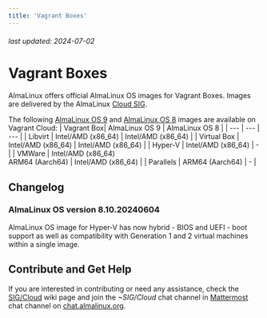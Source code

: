 ```yaml
---
title: 'Vagrant Boxes'
---
```


###### last updated: 2024-07-02

# Vagrant Boxes

AlmaLinux offers official AlmaLinux OS images for Vagrant Boxes. Images are delivered by the AlmaLinux [Cloud SIG](https://wiki.almalinux.org/sigs/Cloud.html).

The following [AlmaLinux OS 9](https://app.vagrantup.com/almalinux/boxes/9) and [AlmaLinux OS 8](https://app.vagrantup.com/almalinux/boxes/8) images are available on Vagrant Cloud:
| Vagrant Box| AlmaLinux OS 9 | AlmaLinux OS 8 |
| --- | --- | --- |
| Libvirt | Intel/AMD (x86_64) | Intel/AMD (x86_64) | 
| Virtual Box | Intel/AMD (x86_64) | Intel/AMD (x86_64) |
| Hyper-V | Intel/AMD (x86_64) | - |
| VMWare | Intel/AMD (x86_64)<br>ARM64 (Aarch64) | Intel/AMD (x86_64) |
| Parallels | ARM64 (Aarch64) | - | 

## Changelog

### AlmaLinux OS  version **8.10.20240604**

AlmaLinux OS image for Hyper-V has now hybrid - BIOS and UEFI - boot support as well as compatibility with Generation 1 and 2 virtual machines within a single image.

## Contribute and Get Help

If you are interested in contributing or need any assistance, check the [SIG/Cloud](/sigs/Cloud) wiki page and join the *~SIG/Cloud* chat channel in [Mattermost](https://chat.almalinux.org/almalinux/channels/sigcloud) chat channel on [chat.almalinux.org](https://chat.almalinux.org).
